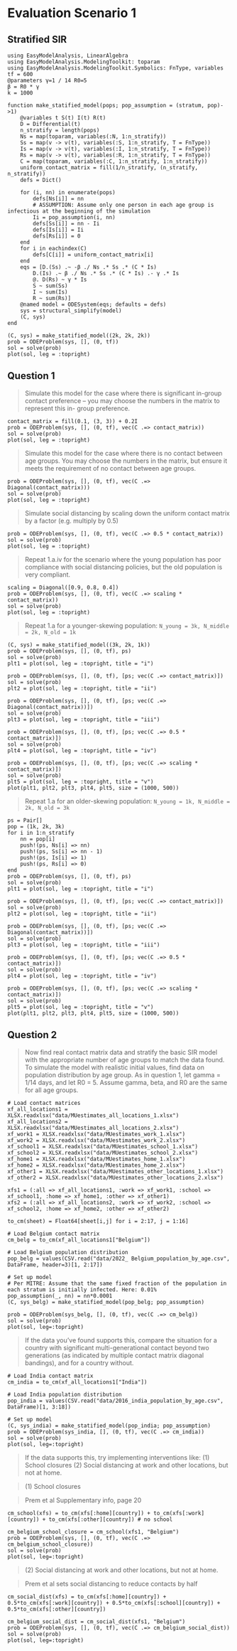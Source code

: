 # Evaluation Scenario 1

## Stratified SIR

```@example scenario1
using EasyModelAnalysis, LinearAlgebra
using EasyModelAnalysis.ModelingToolkit: toparam
using EasyModelAnalysis.ModelingToolkit.Symbolics: FnType, variables
tf = 600
@parameters γ=1 / 14 R0=5
β = R0 * γ
k = 1000

function make_statified_model(pops; pop_assumption = (stratum, pop)->1)
    @variables t S(t) I(t) R(t)
    D = Differential(t)
    n_stratify = length(pops)
    Ns = map(toparam, variables(:N, 1:n_stratify))
    Ss = map(v -> v(t), variables(:S, 1:n_stratify, T = FnType))
    Is = map(v -> v(t), variables(:I, 1:n_stratify, T = FnType))
    Rs = map(v -> v(t), variables(:R, 1:n_stratify, T = FnType))
    C = map(toparam, variables(:C, 1:n_stratify, 1:n_stratify))
    uniform_contact_matrix = fill(1/n_stratify, (n_stratify, n_stratify))
    defs = Dict()

    for (i, nn) in enumerate(pops)
        defs[Ns[i]] = nn
        # ASSUMPTION: Assume only one person in each age group is infectious at the beginning of the simulation
        Ii = pop_assumption(i, nn)
        defs[Ss[i]] = nn - Ii
        defs[Is[i]] = Ii
        defs[Rs[i]] = 0
    end
    for i in eachindex(C)
        defs[C[i]] = uniform_contact_matrix[i]
    end
    eqs = [D.(Ss) .~ -β ./ Ns .* Ss .* (C * Is)
        D.(Is) .~ β ./ Ns .* Ss .* (C * Is) .- γ .* Is
        @. D(Rs) ~ γ * Is
        S ~ sum(Ss)
        I ~ sum(Is)
        R ~ sum(Rs)]
    @named model = ODESystem(eqs; defaults = defs)
    sys = structural_simplify(model)
    (C, sys)
end

(C, sys) = make_statified_model((2k, 2k, 2k))
prob = ODEProblem(sys, [], (0, tf))
sol = solve(prob)
plot(sol, leg = :topright)
```

## Question 1

> Simulate this model for the case where there is significant in-group contact
> preference – you may choose the numbers in the matrix to represent this in-
> group preference.

```@example scenario1
contact_matrix = fill(0.1, (3, 3)) + 0.2I
prob = ODEProblem(sys, [], (0, tf), vec(C .=> contact_matrix))
sol = solve(prob)
plot(sol, leg = :topright)
```

> Simulate this model for the case where there is no contact between age groups.
> You may choose the numbers in the matrix, but ensure it meets the requirement
> of no contact between age groups.

```@example scenario1
prob = ODEProblem(sys, [], (0, tf), vec(C .=> Diagonal(contact_matrix)))
sol = solve(prob)
plot(sol, leg = :topright)
```

> Simulate social distancing by scaling down the uniform contact matrix by a
> factor (e.g. multiply by 0.5)

```@example scenario1
prob = ODEProblem(sys, [], (0, tf), vec(C .=> 0.5 * contact_matrix))
sol = solve(prob)
plot(sol, leg = :topright)
```

> Repeat 1.a.iv for the scenario where the young population has poor compliance
> with social distancing policies, but the old population is very compliant.

```@example scenario1
scaling = Diagonal([0.9, 0.8, 0.4])
prob = ODEProblem(sys, [], (0, tf), vec(C .=> scaling * contact_matrix))
sol = solve(prob)
plot(sol, leg = :topright)
```

> Repeat 1.a for a younger-skewing population: `N_young = 3k, N_middle = 2k, N_old = 1k`

```@example scenario1
(C, sys) = make_statified_model((3k, 2k, 1k))
prob = ODEProblem(sys, [], (0, tf), ps)
sol = solve(prob)
plt1 = plot(sol, leg = :topright, title = "i")

prob = ODEProblem(sys, [], (0, tf), [ps; vec(C .=> contact_matrix)])
sol = solve(prob)
plt2 = plot(sol, leg = :topright, title = "ii")

prob = ODEProblem(sys, [], (0, tf), [ps; vec(C .=> Diagonal(contact_matrix))])
sol = solve(prob)
plt3 = plot(sol, leg = :topright, title = "iii")

prob = ODEProblem(sys, [], (0, tf), [ps; vec(C .=> 0.5 * contact_matrix)])
sol = solve(prob)
plt4 = plot(sol, leg = :topright, title = "iv")

prob = ODEProblem(sys, [], (0, tf), [ps; vec(C .=> scaling * contact_matrix)])
sol = solve(prob)
plt5 = plot(sol, leg = :topright, title = "v")
plot(plt1, plt2, plt3, plt4, plt5, size = (1000, 500))
```

> Repeat 1.a for an older-skewing population: `N_young = 1k, N_middle = 2k, N_old = 3k`

```@example scenario1
ps = Pair[]
pop = (1k, 2k, 3k)
for i in 1:n_stratify
    nn = pop[i]
    push!(ps, Ns[i] => nn)
    push!(ps, Ss[i] => nn - 1)
    push!(ps, Is[i] => 1)
    push!(ps, Rs[i] => 0)
end
prob = ODEProblem(sys, [], (0, tf), ps)
sol = solve(prob)
plt1 = plot(sol, leg = :topright, title = "i")

prob = ODEProblem(sys, [], (0, tf), [ps; vec(C .=> contact_matrix)])
sol = solve(prob)
plt2 = plot(sol, leg = :topright, title = "ii")

prob = ODEProblem(sys, [], (0, tf), [ps; vec(C .=> Diagonal(contact_matrix))])
sol = solve(prob)
plt3 = plot(sol, leg = :topright, title = "iii")

prob = ODEProblem(sys, [], (0, tf), [ps; vec(C .=> 0.5 * contact_matrix)])
sol = solve(prob)
plt4 = plot(sol, leg = :topright, title = "iv")

prob = ODEProblem(sys, [], (0, tf), [ps; vec(C .=> scaling * contact_matrix)])
sol = solve(prob)
plt5 = plot(sol, leg = :topright, title = "v")
plot(plt1, plt2, plt3, plt4, plt5, size = (1000, 500))
```

## Question 2

> Now find real contact matrix data and stratify the basic SIR model with the appropriate number of age groups to match the data found. To simulate the model with realistic initial values, find data on population distribution by age group. As in question 1, let gamma = 1/14 days, and let R0 = 5. Assume gamma, beta, and R0 are the same for all age groups.

```@example scenario1
# Load contact matrices
xf_all_locations1 = XLSX.readxlsx("data/MUestimates_all_locations_1.xlsx")
xf_all_locations2 = XLSX.readxlsx("data/MUestimates_all_locations_2.xlsx")
xf_work1 = XLSX.readxlsx("data/MUestimates_work_1.xlsx")
xf_work2 = XLSX.readxlsx("data/MUestimates_work_2.xlsx")
xf_school1 = XLSX.readxlsx("data/MUestimates_school_1.xlsx")
xf_school2 = XLSX.readxlsx("data/MUestimates_school_2.xlsx")
xf_home1 = XLSX.readxlsx("data/MUestimates_home_1.xlsx")
xf_home2 = XLSX.readxlsx("data/MUestimates_home_2.xlsx")
xf_other1 = XLSX.readxlsx("data/MUestimates_other_locations_1.xlsx")
xf_other2 = XLSX.readxlsx("data/MUestimates_other_locations_2.xlsx")

xfs1 = (:all => xf_all_locations1, :work => xf_work1, :school => xf_school1, :home => xf_home1, :other => xf_other1)
xfs2 = (:all => xf_all_locations2, :work => xf_work2, :school => xf_school2, :home => xf_home2, :other => xf_other2)

to_cm(sheet) = Float64[sheet[i,j] for i = 2:17, j = 1:16]

# Load Belgium contact matrix
cm_belg = to_cm(xf_all_locations1["Belgium"])

# Load Belgium population distribution
pop_belg = values(CSV.read("data/2022_ Belgium_population_by_age.csv", DataFrame, header=3)[1, 2:17])

# Set up model
# Per MITRE: Assume that the same fixed fraction of the population in each stratum is initially infected. Here: 0.01%
pop_assumption(_, nn) = nn*0.0001
(C, sys_belg) = make_statified_model(pop_belg; pop_assumption)

prob = ODEProblem(sys_belg, [], (0, tf), vec(C .=> cm_belg))
sol = solve(prob)
plot(sol, leg=:topright)
```

> If the data you’ve found supports this, compare the situation for a country with significant multi-generational contact beyond two generations (as indicated by multiple contact matrix diagonal bandings), and for a country without. 

```@example scenario1
# Load India contact matrix
cm_india = to_cm(xf_all_locations1["India"])

# Load India population distribution
pop_india = values(CSV.read("data/2016_india_population_by_age.csv", DataFrame)[1, 3:18])

# Set up model
(C, sys_india) = make_statified_model(pop_india; pop_assumption)
prob = ODEProblem(sys_india, [], (0, tf), vec(C .=> cm_india))
sol = solve(prob)
plot(sol, leg=:topright)
```

> If the data supports this, try implementing interventions like: (1) School closures (2) Social distancing at work and other locations, but not at home.

> (1) School closures

> Prem et al Supplementary info, page 20

```@example scenario1
cm_school(xfs) = to_cm(xfs[:home][country]) + to_cm(xfs[:work][country]) + to_cm(xfs[:other][country]) # no school

cm_belgium_school_closure = cm_school(xfs1, "Belgium")
prob = ODEProblem(sys, [], (0, tf), vec(C .=> cm_belgium_school_closure))
sol = solve(prob)
plot(sol, leg=:topright)
```

> (2) Social distancing at work and other locations, but not at home.

> Prem et al sets social distancing to reduce contacts by half

```@example scenario1
cm_social_dist(xfs) = to_cm(xfs[:home][country]) + 0.5*to_cm(xfs[:work][country]) + 0.5*to_cm(xfs[:school][country]) + 0.5*to_cm(xfs[:other][country]) 

cm_belgium_social_dist = cm_social_dist(xfs1, "Belgium")
prob = ODEProblem(sys, [], (0, tf), vec(C .=> cm_belgium_social_dist))
sol = solve(prob)
plot(sol, leg=:topright)
```
